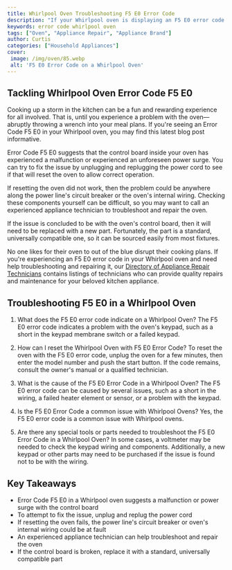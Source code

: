 ```yaml
---
title: Whirlpool Oven Troubleshooting F5 E0 Error Code
description: "If your Whirlpool oven is displaying an F5 E0 error code this blog post will help you troubleshoot the issue and get your oven up and running again Learn what to check and how to fix the error code in just a few easy steps"
keywords: error code whirlpool oven
tags: ["Oven", "Appliance Repair", "Appliance Brand"]
author: Curtis
categories: ["Household Appliances"]
cover: 
 image: /img/oven/85.webp
 alt: 'F5 E0 Error Code on a Whirlpool Oven'
---
```

## Tackling Whirlpool Oven Error Code F5 E0
Cooking up a storm in the kitchen can be a fun and rewarding experience for all involved. That is, until you experience a problem with the oven— abruptly throwing a wrench into your meal plans. If you're seeing an Error Code F5 E0 in your Whirlpool oven, you may find this latest blog post informative.

Error Code F5 E0 suggests that the control board inside your oven has experienced a malfunction or experienced an unforeseen power surge. You can try to fix the issue by unplugging and replugging the power cord to see if that will reset the oven to allow correct operation. 

If resetting the oven did not work, then the problem could be anywhere along the power line's circuit breaker or the oven's internal wiring. Checking these components yourself can be difficult, so you may want to call an experienced appliance technician to troubleshoot and repair the oven.

If the issue is concluded to be with the oven's control board, then it will need to be replaced with a new part. Fortunately, the part is a standard, universally compatible one, so it can be sourced easily from most fixtures.

No one likes for their oven to out of the blue disrupt their cooking plans. If you're experiencing an F5 E0 error code in your Whirlpool oven and need help troubleshooting and repairing it, our [Directory of Appliance Repair Technicians](./pages/appliance-repair-technicians) contains listings of technicians who can provide quality repairs and maintenance for your beloved kitchen appliance.

## Troubleshooting F5 E0 in a Whirlpool Oven

1. What does the F5 E0 error code indicate on a Whirlpool Oven?
The F5 E0 error code indicates a problem with the oven's keypad, such as a short in the keypad membrane switch or a failed keypad.

2. How can I reset the Whirlpool Oven with F5 E0 Error Code?
To reset the oven with the F5 E0 error code, unplug the oven for a few minutes, then enter the model number and push the start button. If the code remains, consult the owner's manual or a qualified technician.

3. What is the cause of the F5 E0 Error Code in a Whirlpool Oven?
The F5 E0 error code can be caused by several issues, such as a short in the wiring, a failed heater element or sensor, or a problem with the keypad.

4. Is the F5 E0 Error Code a common issue with Whirlpool Ovens?
Yes, the F5 E0 error code is a common issue with Whirlpool ovens.

5. Are there any special tools or parts needed to troubleshoot the F5 E0 Error Code in a Whirlpool Oven?
In some cases, a voltmeter may be needed to check the keypad wiring and components. Additionally, a new keypad or other parts may need to be purchased if the issue is found not to be with the wiring.

## Key Takeaways 

- Error Code F5 E0 in a Whirlpool oven suggests a malfunction or power surge with the control board 
- To attempt to fix the issue, unplug and replug the power cord 
- If resetting the oven fails, the power line's circuit breaker or oven's internal wiring could be at fault 
- An experienced appliance technician can help troubleshoot and repair the oven 
- If the control board is broken, replace it with a standard, universally compatible part
